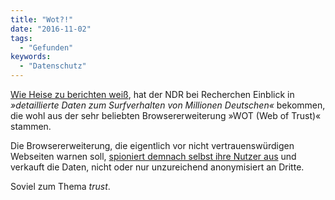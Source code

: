 ```yaml
---
title: "Wot?!"
date: "2016-11-02"
tags:
  - "Gefunden"
keywords:
  - "Datenschutz"
---
```


[Wie Heise zu berichten weiß](https://www.heise.de/newsticker/meldung/Millionen-Surf-Profile-Daten-stammen-angeblich-auch-von-Browser-Addon-WOT-3453820.html), hat der NDR bei Recherchen Einblick in _»detaillierte Daten zum Surfverhalten von Millionen Deutschen«_ bekommen, die wohl aus der sehr beliebten Browsererweiterung »WOT (Web of Trust)« stammen.

Die Browsererweiterung, die eigentlich vor nicht vertrauenswürdigen Webseiten warnen soll, [spioniert demnach selbst ihre Nutzer aus](http://www.tagesschau.de/inland/tracker-online-103.html) und verkauft die Daten, nicht oder nur unzureichend anonymisiert an Dritte.

Soviel zum Thema _trust_.
